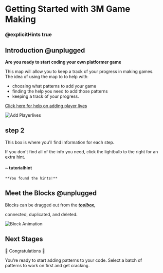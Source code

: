 # Getting Started with 3M Game Making

### @explicitHints true

## Introduction @unplugged

**Are you ready to start coding your own platformer game**

This map will allow you to keep a track of your progress in making games. The idea of using the map to to help with:
- choosing what patterns to add your game
- finding the help you need to add those patterns
- keeping a track of your progress.

[Click here for help on adding player lives](https://mickfuzz.github.io/makecode-platformer-101/addLives)

![Add Playerlives](https://raw.githubusercontent.com/mickfuzz/skillmap-mc-platformer/main/img/patterns/gamemechanic_extralives_800.png)


## step 2

This box is where you'll find information for each step.

If you don't find all of the info you need,
click the lightbulb to the right for an extra hint.

#### ~ tutorialhint
```
**You found the hints!**
```


## Meet the Blocks  @unplugged

Blocks can be dragged out from the  [__*toolbox*__](#tools "The strip to the left of your workspace that lists block categories."),

connected, duplicated, and deleted.

![Block Animation](/static/skillmap/interface/use_blocks.gif "Blocks appear, duplicate, and delete." )


## Next Stages

🎈 Congratulations 🎈

You're ready to start adding patterns to your code. Select a batch of patterns to work on first and get cracking.

